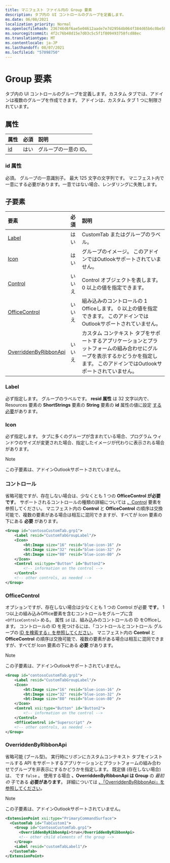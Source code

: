 ```yaml
---
title: マニフェスト ファイル内の Group 要素
description: タブ内の UI コントロールのグループを定義します。
ms.date: 06/08/2021
localization_priority: Normal
ms.openlocfilehash: 236746d6f6ae5e04612aade7e7d29564b064f384d65b6c0be582117faf6cecf6
ms.sourcegitcommit: 4f2c76b48d15e7d03c5c5f1f809493758fcd88ec
ms.translationtype: MT
ms.contentlocale: ja-JP
ms.lasthandoff: 08/07/2021
ms.locfileid: "57098750"
---
```

# <a name="group-element"></a>Group 要素

タブ内の UI コントロールのグループを定義します。カスタム タブでは、アドインは複数のグループを作成できます。 アドインは、カスタム タブ 1 つに制限されています。

## <a name="attributes"></a>属性

|  属性  |  必須  |  説明  |
|:-----|:-----|:-----|
|  [id](#id-attribute)  |  はい  | グループの一意の ID。|

### <a name="id-attribute"></a>id 属性

必須。 グループの一意識別子。 最大 125 文字の文字列です。 マニフェスト内で一意にする必要があります。一意ではない場合、レンダリングに失敗します。

## <a name="child-elements"></a>子要素

|  要素 |  必須  |  説明  |
|:-----|:-----|:-----|
|  [Label](#label)      | はい |  CustomTab またはグループのラベル。  |
|  [Icon](icon.md)      | はい |  グループのイメージ。 このアドインではOutlookサポートされていません。 |
|  [Control](#control)    | いいえ |  Control オブジェクトを表します。 0 以上の値を指定できます。  |
|  [OfficeControl](#officecontrol)  | いいえ | 組み込みのコントロールの 1 Officeします。 0 以上の値を指定できます。 このアドインではOutlookサポートされていません。|
|  [OverriddenByRibbonApi](overriddenbyribbonapi.md)      | いいえ |  カスタム コンテキスト タブをサポートするアプリケーションとプラットフォームの組み合わせにグループを表示するかどうかを指定します。 このアドインではOutlookサポートされていません。 |

### <a name="label"></a>Label

必ず指定します。 グループのラベルです。 **resid 属性** は 32 文字以内で、Resources 要素の **ShortStrings** 要素の **String** 要素の **id** 属性の値に設定 [する必要](resources.md)があります。

### <a name="icon"></a>Icon

必ず指定します。 タブに多くのグループが含まれている場合、プログラム ウィンドウのサイズが変更された場合、指定したイメージが代わりに表示される場合があります。

> [!NOTE]
> この子要素は、アドインOutlookサポートされていません。

### <a name="control"></a>コントロール

省略可能ですが、存在しない場合は、少なくとも 1 つの **OfficeControl が必要です**。 サポートされるコントロールの種類の詳細については [、Control](control.md) 要素を参照してください。 マニフェスト内の **Control** と **OfficeControl** の順序は交換可能で、複数の要素がある場合は相互に混同できますが、すべてが Icon 要素の下にある **必要** があります。

```xml
<Group id="contosoCustomTab.grp1">
    <Label resid="CustomTabGroupLabel"/>
    <Icon>
        <bt:Image size="16" resid="blue-icon-16" />
        <bt:Image size="32" resid="blue-icon-32" />
        <bt:Image size="80" resid="blue-icon-80" />
    </Icon>
    <Control xsi:type="Button" id="Button2">
        <!-- information on the control -->
    </Control>
    <!-- other controls, as needed -->
</Group>
```

### <a name="officecontrol"></a>OfficeControl

オプションですが、存在しない場合は少なくとも 1 つの Control が必要 **です**。 1 つ以上の組み込みOffice要素を含むコントロールをグループに含 `<OfficeControl>` める。 属性 `id` は、組み込みのコントロールの ID をOfficeします。 コントロールの ID を見つけるには、「コントロールとコントロール グループの [ID を検索する」を参照してください](../../design/built-in-button-integration.md#find-the-ids-of-controls-and-control-groups)。 マニフェスト内の **Control** と **OfficeControl** の順序は交換可能で、複数の要素がある場合は相互に混同できますが、すべてが Icon 要素の下にある **必要** があります。

> [!NOTE]
> この子要素は、アドインOutlookサポートされていません。

```xml
<Group id="contosoCustomTab.grp1">
    <Label resid="CustomTabGroupLabel"/>
    <Icon>
        <bt:Image size="16" resid="blue-icon-16" />
        <bt:Image size="32" resid="blue-icon-32" />
        <bt:Image size="80" resid="blue-icon-80" />
    </Icon>
    <Control xsi:type="Button" id="Button2">
        <!-- information on the control -->
    </Control>
    <OfficeControl id="Superscript" />
    <!-- other controls, as needed -->
</Group>
```

### <a name="overriddenbyribbonapi"></a>OverriddenByRibbonApi

省略可能 (ブール型)。 実行時にリボンにカスタムコンテキスト タブをインストールする API をサポートするアプリケーションとプラットフォームの組み合わせでグループを非表示にするかどうかを指定します。 既定値 (存在しない場合) は、 です `false` 。 使用する場合 **、OverriddenByRibbonApi は Group** の *最初の* 子である **必要があります**。 詳細については [、「OverriddenByRibbonApi」を参照してください](overriddenbyribbonapi.md)。

> [!NOTE]
> この子要素は、アドインOutlookサポートされていません。

```xml
<ExtensionPoint xsi:type="PrimaryCommandSurface">
  <CustomTab id="TabCustom1">
    <Group id="ContosoCustomTab.grp1">
      <OverriddenByRibbonApi>true</OverriddenByRibbonApi>
      <!-- other child elements of the group -->
    </Group>
    <Label resid="customTabLabel1"/>
  </CustomTab>
</ExtensionPoint>
```

